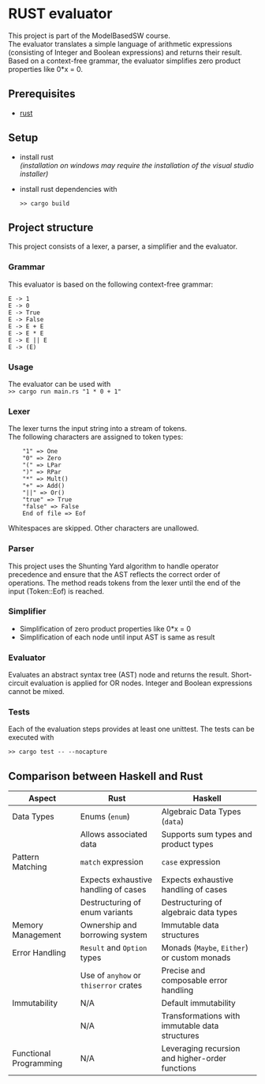 # RUST evaluator
This project is part of the ModelBasedSW course.
<br>The evaluator translates a simple language of arithmetic expressions (consisting of Integer and Boolean expressions) and returns their result. Based on a context-free grammar, the evaluator simplifies zero product properties like 0*x = 0. 


## Prerequisites
- [rust](https://www.rust-lang.org/tools/install)


## Setup
- install rust
  <br>_(installation on windows may require the installation of the visual studio installer)_
- install rust dependencies with
    
    `>> cargo build`



## Project structure
This project consists of a lexer, a parser, a simplifier and the evaluator. 


### Grammar
This evaluator is based on the following context-free grammar:
```
E -> 1
E -> 0
E -> True
E -> False
E -> E + E
E -> E * E
E -> E || E
E -> (E)
```


### Usage
The evaluator can be used with<br>
    `>> cargo run main.rs "1 * 0 + 1"`


### Lexer
The lexer turns the input string into a stream of tokens. 
<br>The following characters are assigned to token types: 
```
    "1" => One
    "0" => Zero
    "(" => LPar
    ")" => RPar
    "*" => Mult() 
    "+" => Add() 
    "||" => Or() 
    "true" => True
    "false" => False
    End of file => Eof
```
Whitespaces are skipped. Other characters are unallowed. 


### Parser
This project uses the Shunting Yard algorithm to handle operator precedence and ensure that the AST reflects the correct order of operations. The method reads tokens from the lexer until the end of the input (Token::Eof) is reached.


### Simplifier
* Simplification of zero product properties like 0*x = 0
* Simplification of each node until input AST is same as result


### Evaluator
Evaluates an abstract syntax tree (AST) node and returns the result. Short-circuit evaluation is applied for OR nodes. Integer and Boolean expressions cannot be mixed.


### Tests
Each of the evaluation steps provides at least one unittest. The tests can be executed with<br>

   `>> cargo test -- --nocapture`


## Comparison between Haskell and Rust

| Aspect                      | Rust                                             | Haskell                                                |
|-----------------------------|--------------------------------------------------|--------------------------------------------------------|
| Data Types                  | Enums (`enum`)                                   | Algebraic Data Types (`data`)                           |
|                             | Allows associated data                           | Supports sum types and product types                    |
| Pattern Matching            | `match` expression                               | `case` expression                                      |
|                             | Expects exhaustive handling of cases             | Expects exhaustive handling of cases                    |
|                             | Destructuring of enum variants                    | Destructuring of algebraic data types                   |
| Memory Management           | Ownership and borrowing system                    | Immutable data structures                              |
| Error Handling              | `Result` and `Option` types                       | Monads (`Maybe`, `Either`) or custom monads             |
|                             | Use of `anyhow` or `thiserror` crates             | Precise and composable error handling                   |
| Immutability                | N/A                                              | Default immutability                                    |
|                             | N/A                                              | Transformations with immutable data structures          |
| Functional Programming      | N/A                                              | Leveraging recursion and higher-order functions         |
